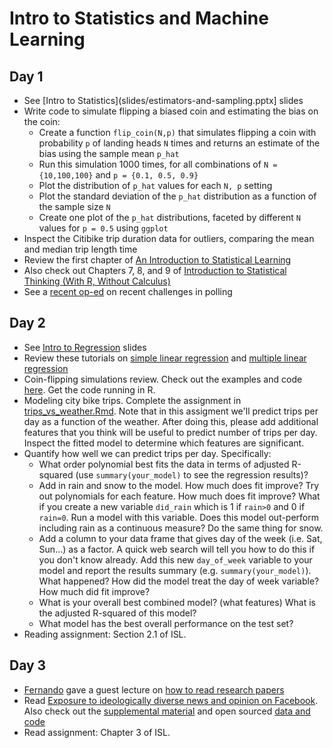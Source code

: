 # Intro to Statistics and Machine Learning
## Day 1
  * See [Intro to Statistics](slides/estimators-and-sampling.pptx] slides
  * Write code to simulate flipping a biased coin and estimating the bias on the coin:
    * Create a function ``flip_coin(N,p)`` that simulates flipping a coin with probability ``p`` of landing heads ``N`` times and returns an estimate of the bias using the sample mean ``p_hat``
	* Run this simulation 1000 times, for all combinations of ``N = {10,100,100}`` and ``p = {0.1, 0.5, 0.9}``
	* Plot the distribution of ``p_hat`` values for each ``N, p`` setting
	* Plot the standard deviation of the ``p_hat`` distribution as a function of the sample size ``N``
	* Create one plot of the ``p_hat`` distributions, faceted by different ``N`` values for ``p = 0.5`` using ``ggplot``
  * Inspect the Citibike trip duration data for outliers, comparing the mean and median trip length time
  * Review the first chapter of [An Introduction to Statistical Learning](http://www-bcf.usc.edu/~gareth/ISL/index.html)
  * Also check out Chapters 7, 8, and 9 of [Introduction to Statistical Thinking (With R, Without Calculus)](http://pluto.huji.ac.il/~msby/StatThink/)
  * See a [recent op-ed](http://www.nytimes.com/2015/06/21/opinion/sunday/whats-the-matter-with-polling.html) on recent challenges in polling

## Day 2
  * See [Intro to Regression](slides/intro-to-regression.pptx) slides
  * Review these tutorials on [simple linear regression](http://www.r-tutor.com/elementary-statistics/simple-linear-regression) and [multiple linear regression](http://www.r-tutor.com/elementary-statistics/multiple-linear-regression)
  * Coin-flipping simulations review. Check out the examples and code [here](http://rpubs.com/jhofman/statistical_inference). Get the code running in R.
  * Modeling city bike trips. Complete the assignment in [trips_vs_weather.Rmd](citibike/trips_vs_weather.Rmd). Note that in this assigment we'll predict trips per day as a function of the weather. After doing this, please add additional features that you think will be useful to predict number of trips per day. Inspect the fitted model to determine which features are significant.
  * Quantify how well we can predict trips per day. Specifically:
    * What order polynomial best fits the data in terms of adjusted R-squared (use ``summary(your_model)`` to see the regression results)?
    * Add in rain and snow to the model. How much does fit improve? Try out polynomials for each feature. How much does fit improve? What if you create a new variable ``did_rain`` which is 1 if ``rain>0`` and 0 if ``rain=0``. Run a model with this variable. Does this model out-perform including rain as a continuous measure? Do the same thing for snow.
    * Add a column to your data frame that gives day of the week (i.e. Sat, Sun...) as a factor. A quick web search will tell you how to do this if you don't know already. Add this new ``day_of_week`` variable to your model and report the results summary (e.g. ``summary(your_model)``). What happened? How did the model treat the day of week variable? How much did fit improve?
    * What is your overall best combined model? (what features) What is the adjusted R-squared of this model?
    * What model has the best overall performance on the test set?
  * Reading assignment: Section 2.1 of ISL.

## Day 3
  * [Fernando](http://research.microsoft.com/jump/164338) gave a guest lecture on [how to read research papers](slides/reading-papers.pptx)
  * Read [Exposure to ideologically diverse news and opinion on Facebook](http://www.sciencemag.org/content/348/6239/1130.abstract). Also check out the [supplemental material](http://www.sciencemag.org/content/348/6239/1130/suppl/DC1) and open sourced [data and code](https://dataverse.harvard.edu/dataset.xhtml?persistentId=doi:10.7910/DVN/LDJ7MS)
  * Read assignment: Chapter 3 of ISL.

